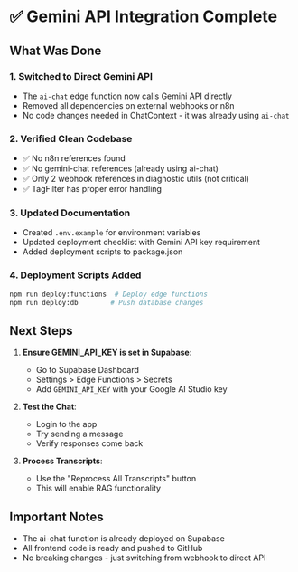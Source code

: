 # ✅ Gemini API Integration Complete

## What Was Done

### 1. **Switched to Direct Gemini API**
- The `ai-chat` edge function now calls Gemini API directly
- Removed all dependencies on external webhooks or n8n
- No code changes needed in ChatContext - it was already using `ai-chat`

### 2. **Verified Clean Codebase**
- ✅ No n8n references found
- ✅ No gemini-chat references (already using ai-chat)
- ✅ Only 2 webhook references in diagnostic utils (not critical)
- ✅ TagFilter has proper error handling

### 3. **Updated Documentation**
- Created `.env.example` for environment variables
- Updated deployment checklist with Gemini API key requirement
- Added deployment scripts to package.json

### 4. **Deployment Scripts Added**
```bash
npm run deploy:functions  # Deploy edge functions
npm run deploy:db        # Push database changes
```

## Next Steps

1. **Ensure GEMINI_API_KEY is set in Supabase**:
   - Go to Supabase Dashboard
   - Settings > Edge Functions > Secrets
   - Add `GEMINI_API_KEY` with your Google AI Studio key

2. **Test the Chat**:
   - Login to the app
   - Try sending a message
   - Verify responses come back

3. **Process Transcripts**:
   - Use the "Reprocess All Transcripts" button
   - This will enable RAG functionality

## Important Notes

- The ai-chat function is already deployed on Supabase
- All frontend code is ready and pushed to GitHub
- No breaking changes - just switching from webhook to direct API